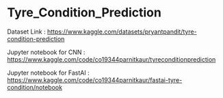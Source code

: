 # Tyre_Condition_Prediction


Dataset Link : https://www.kaggle.com/datasets/pryantpandit/tyre-condition-prediction

Jupyter notebook for CNN : https://www.kaggle.com/code/co19344parnitkaur/tyreconditionprediction

Jupyter notebook for FastAI : https://www.kaggle.com/code/co19344parnitkaur/fastai-tyre-condition/notebook
